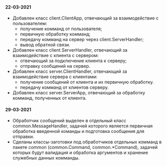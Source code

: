 #### 22-03-2021
- Добавлен класс client.ClientApp, отвечающий за взаимодействие с пользователем: 
    * получение комманд от пользователя;
    * первичную обработку комманд;
    * передачу комманд на сервер через client.ServerHandler;
    * вывод обратной связи.
- Добавлен класс client.ServerHandler, отвечающий за взаимодействие с клиента с сервером:
    * отвечающий за подключение клиента к серверу;
    * отправку сообщений на сервер.
- Добавлен класс server.ClientHandler, отвечающий за взаимодействие сервера с клиентами:
    * получение сообщений от клиента и их первичную обработку.
    * передачу комманд от клиентов серверу.
 - Добавлен класс server.ServerApp, отвечающий за обработку комманд, полученных от клиента. 
 
 #### 29-03-2021
 - Обработчик сообщений выделен в отдельный класс common.MessageHandler,
   задачей которого является первичная обработка введенной команды и подготовка сообщения для отправки. 
 - Сделаны классы-заготовки под обработчиков отдельных комманд в пакете common (common.Command, common.*Command),
   задачей которых будут валидация и обработка аргументов и хранение служебных данных комманды.  
   
   